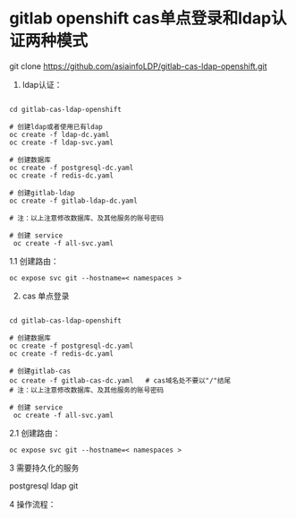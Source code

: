 # gitlab openshift cas单点登录和ldap认证两种模式

git clone https://github.com/asiainfoLDP/gitlab-cas-ldap-openshift.git

1. ldap认证：


```

cd gitlab-cas-ldap-openshift

# 创建ldap或者使用已有ldap
oc create -f ldap-dc.yaml
oc create -f ldap-svc.yaml

# 创建数据库
oc create -f postgresql-dc.yaml
oc create -f redis-dc.yaml

# 创建gitlab-ldap
oc create -f gitlab-ldap-dc.yaml

# 注：以上注意修改数据库、及其他服务的账号密码

# 创建 service
 oc create -f all-svc.yaml

```
1.1 创建路由：
```
oc expose svc git --hostname=< namespaces >
```

2. cas 单点登录

```

cd gitlab-cas-ldap-openshift

# 创建数据库
oc create -f postgresql-dc.yaml
oc create -f redis-dc.yaml

# 创建gitlab-cas
oc create -f gitlab-cas-dc.yaml   # cas域名处不要以"/"结尾
# 注：以上注意修改数据库、及其他服务的账号密码

# 创建 service
 oc create -f all-svc.yaml

```
2.1 创建路由：
```
oc expose svc git --hostname=< namespaces >
```

3 需要持久化的服务

postgresql ldap git

4 操作流程：
